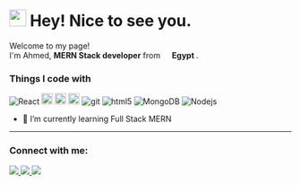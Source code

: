 <h1><img src="https://emojis.slackmojis.com/emojis/images/1531849430/4246/blob-sunglasses.gif?1531849430" width="30"/> Hey! Nice to see you.</h1>


<p>Welcome to my page! </br> I'm Ahmed, <b> MERN Stack developer</b> from <img src="https://github.com/user-attachments/assets/6cf3752b-36c6-49f5-9aaa-7a3cfff07743" width="13"/> <b>Egypt
</b>. </p>
<h3>Things I code with</h3>
<p>
  <img alt="React" src="https://img.shields.io/badge/-React-45b8d8?style=flat-square&logo=react&logoColor=white" />
  <img alt="JS" src="https://github.com/user-attachments/assets/f42ac640-33fc-4ae8-a015-cf69531b44f2 " width="20"/>
  <img alt="CSS" src="https://github.com/user-attachments/assets/f83f898f-f014-45d4-81eb-b34690a537a4" width="20"/>
  <img alt="HTML" src="https://github.com/user-attachments/assets/4e0291bf-bf2f-4590-849e-6c393a5946b5" width="20"/>
  <img alt="git" src="https://img.shields.io/badge/-Git-F05032?style=flat-square&logo=git&logoColor=white" />
  <img alt="html5" src="https://img.shields.io/badge/-HTML5-E34F26?style=flat-square&logo=html5&logoColor=white" />
  <img alt="MongoDB" src="https://img.shields.io/badge/-MongoDB-13aa52?style=flat-square&logo=mongodb&logoColor=white" />
  <img alt="Nodejs" src="https://img.shields.io/badge/-Nodejs-43853d?style=flat-square&logo=Node.js&logoColor=white" />
</p>

-   🌱 I’m currently learning Full Stack MERN 
<hr>
<h3 align="left">Connect with me:</h3>
  <a href="mailto:ahmedashrf844@gmail.com">
    <img src="https://img.shields.io/badge/Gmail-333333?style=for-the-badge&logo=gmail&logoColor=red" />
  </a>
  <a href="https://www.linkedin.com/in/ahmed-ashraf-5078a22a4" target="_blank">
    <img src="https://img.shields.io/badge/LinkedIn-0077B5?style=for-the-badge&logo=linkedin&logoColor=white" target="_blank" />
  </a>
  <a href="https://salesp07.github.i" target="_blank">
     <img src="https://img.shields.io/badge/Portfolio-FF5722?style=for-the-badge&logo=todoist&logoColor=white" target="_blank" /> <!-- sqlite, safari, google-chrome are other good icon options -->
  </a>
